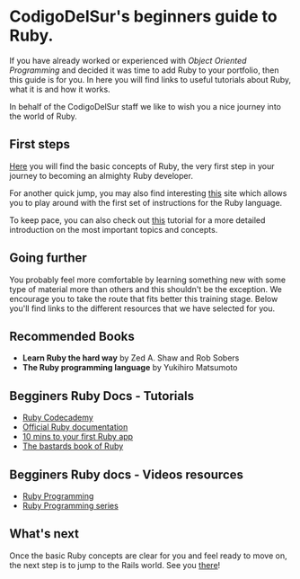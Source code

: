 # CodigoDelSur's beginners guide to Ruby.

If you have already worked or experienced with *Object Oriented Programming* and decided it was time to add Ruby to your portfolio, then this guide is for you.
In here you will find links to useful tutorials about Ruby, what it is and how it works.

In behalf of the CodigoDelSur staff we like to wish you a nice journey into the world of Ruby.

## First steps

[Here](https://learnxinyminutes.com/docs/ruby/) you will find the basic concepts of Ruby, the very first step in your journey to becoming an almighty Ruby developer.

For another quick jump, you may also find interesting [this](http://tryruby.org/) site which allows you to play around with the first set of instructions for the Ruby language.

To keep pace, you can also check out [this](http://www.codesdope.com/) tutorial for a more detailed introduction on the most important topics and concepts.

## Going further

You probably feel more comfortable by learning something new with some type of material more than others and this shouldn't be the exception. We encourage you to take the route that fits better this training stage. Below you'll find links to the different resources that we have selected for you.

## Recommended Books
  - **Learn Ruby the hard way** by Zed A. Shaw and Rob Sobers
  - **The Ruby programming language** by Yukihiro Matsumoto 

## Begginers Ruby Docs - Tutorials

- [Ruby Codecademy](https://www.codecademy.com/learn/ruby)
- [Official Ruby documentation](http://docs.ruby-doc.com/docs/ProgrammingRuby/)
- [10 mins to your first Ruby app](http://neurogami.com/content/neurogami-10_minutes_to_your_first_Ruby_app/)
- [The bastards book of Ruby](http://ruby.bastardsbook.com/toc/)

## Begginers Ruby docs - Videos resources

- [Ruby Programming](https://www.youtube.com/watch?v=Dji9ALCgfpM)
- [Ruby Programming series](https://www.youtube.com/watch?v=f9G-W8RLuJ4&list=PLMK2xMz5H5Zv8eC8b4K6tMaE1-Z9FgSOp&index=3)

## What's next

Once the basic Ruby concepts are clear for you and feel ready to move on, the next step is to jump to the Rails world. See you [there](/Technologies/Ruby_&_Rails/Ruby_Intermediate_Guide.md)!

